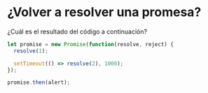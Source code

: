 # ¿Volver a resolver una promesa?

¿Cuál es el resultado del código a continuación?

```javascript
let promise = new Promise(function(resolve, reject) {
  resolve(1);

  setTimeout(() => resolve(2), 1000);
});

promise.then(alert);
```

